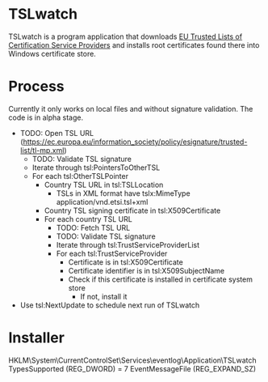 # TSLwatch

TSLwatch is a program application that downloads [EU Trusted Lists of Certification Service Providers](http://ec.europa.eu/information_society/policy/esignature/eu_legislation/trusted_lists/index_en.htm) and installs root certificates found there into Windows certificate store.

# Process

Currently it only works on local files and without signature validation. The code is in alpha stage.

* TODO: Open TSL URL (https://ec.europa.eu/information_society/policy/esignature/trusted-list/tl-mp.xml)
	- TODO: Validate TSL signature
	- Iterate through tsl:PointersToOtherTSL
	- For each tsl:OtherTSLPointer
		- Country TSL URL in tsl:TSLLocation
			- TSLs in XML format have tslx:MimeType application/vnd.etsi.tsl+xml
		- Country TSL signing certificate in tsl:X509Certificate
		- For each country TSL URL
			- TODO: Fetch TSL URL
			- TODO: Validate TSL signature
			- Iterate through tsl:TrustServiceProviderList
			- For each tsl:TrustServiceProvider
				- Certificate is in tsl:X509Certificate
				- Certificate identifier is in tsl:X509SubjectName
				- Check if this certificate is installed in certificate system store
					- If not, install it				
* Use tsl:NextUpdate to schedule next run of TSLwatch

# Installer
HKLM\System\CurrentControlSet\Services\eventlog\Application\TSLwatch
TypesSupported (REG_DWORD) = 7
EventMessageFile (REG_EXPAND_SZ) 
